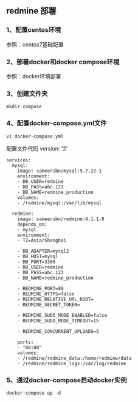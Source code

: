 ## redmine 部署
### 1、配置centos环境
参照：centos7基础配置
### 2、部署docker和docker compose环境
参照：docker环境部署
### 3、创建文件夹
    mkdir compose
### 4、配置docker-compose.yml文件
    vi docker-compose.yml
    
配置文件代码
    version: '2'
    
    services:
      mysql:
        image: sameersbn/mysql:5.7.22-1
        environment:
        - DB_USER=redmine
        - DB_PASS=abc.123
        - DB_NAME=redmine_production
        volumes:
        - /redmine/mysql:/var/lib/mysql
    
      redmine:
        image: sameersbn/redmine:4.1.1-8
        depends_on:
        - mysql
        environment:
        - TZ=Asia/Shanghai
    
        - DB_ADAPTER=mysql2
        - DB_HOST=mysql
        - DB_PORT=3306
        - DB_USER=redmine
        - DB_PASS=abc.123
        - DB_NAME=redmine_production
    
        - REDMINE_PORT=80
        - REDMINE_HTTPS=false
        - REDMINE_RELATIVE_URL_ROOT=
        - REDMINE_SECRET_TOKEN=
    
        - REDMINE_SUDO_MODE_ENABLED=false
        - REDMINE_SUDO_MODE_TIMEOUT=15
    
        - REDMINE_CONCURRENT_UPLOADS=5
    
        ports:
        - "80:80"
        volumes:
        - /redmine/redmine_data:/home/redmine/data
        - /redmine/redmine_logs:/var/log/redmine



### 5、通过docker-compose启动docker实例
    docker-compose up -d
